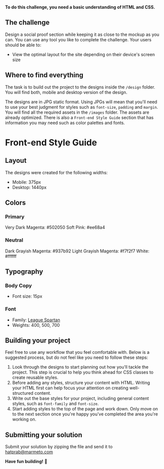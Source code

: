 **To do this challenge, you need a basic understanding of HTML and CSS.**

## The challenge

Design a social proof section while keeping it as close to the mockup as you can.
You can use any tool you like to complete the challenge.
Your users should be able to:

- View the optimal layout for the site depending on their device's screen size

## Where to find everything

The task is to build out the project to the designs inside the `/design` folder. You will find both, mobile and desktop version of the design.

The designs are in JPG static format. Using JPGs will mean that you'll need to use your best judgment for styles such as `font-size`, `padding` and `margin`.
You will find all the required assets in the `/images` folder. The assets are already optimized.
There is also a `Front-end Style Guide` section that has information you may need such as color palettes and fonts.

# Front-end Style Guide

## Layout

The designs were created for the following widths:

- Mobile: 375px
- Desktop: 1440px

## Colors

### Primary

Very Dark Magenta: #502050
Soft Pink: #ee68a4

### Neutral

Dark Grayish Magenta: #937b92
Light Grayish Magenta: #f7f2f7
White: #ffffff

## Typography

### Body Copy

- Font size: 15px

### Font

- Family: [League Spartan](https://fonts.google.com/specimen/League+Spartan)
- Weights: 400, 500, 700

## Building your project

Feel free to use any workflow that you feel comfortable with. Below is a suggested process, but do not feel like you need to follow these steps:

1. Look through the designs to start planning out how you'll tackle the project. This step is crucial to help you think ahead for CSS classes to create reusable styles.
2. Before adding any styles, structure your content with HTML. Writing your HTML first can help focus your attention on creating well-structured content.
3. Write out the base styles for your project, including general content styles, such as `font-family` and `font-size`.
4. Start adding styles to the top of the page and work down. Only move on to the next section once you're happy you've completed the area you're working on.

## Submitting your solution

Submit your solution by zipping the file and send it to [hatprab@marmeto.com](mailto:hatprab@marmeto.com)


**Have fun building!** 🚀